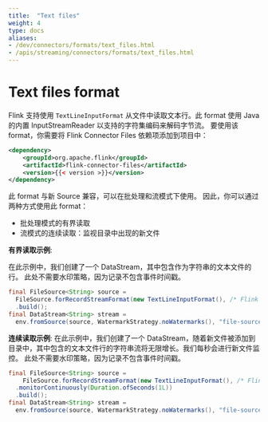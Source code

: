 ```yaml
---
title:  "Text files"
weight: 4
type: docs
aliases:
- /dev/connectors/formats/text_files.html
- /apis/streaming/connectors/formats/text_files.html
---
```

<!--
Licensed to the Apache Software Foundation (ASF) under one
or more contributor license agreements.  See the NOTICE file
distributed with this work for additional information
regarding copyright ownership.  The ASF licenses this file
to you under the Apache License, Version 2.0 (the
"License"); you may not use this file except in compliance
with the License.  You may obtain a copy of the License at

  http://www.apache.org/licenses/LICENSE-2.0

Unless required by applicable law or agreed to in writing,
software distributed under the License is distributed on an
"AS IS" BASIS, WITHOUT WARRANTIES OR CONDITIONS OF ANY
KIND, either express or implied.  See the License for the
specific language governing permissions and limitations
under the License.
-->


# Text files format

Flink 支持使用 `TextLineInputFormat` 从文件中读取文本行。此 format 使用 Java 的内置 InputStreamReader 以支持的字符集编码来解码字节流。
要使用该 format，你需要将 Flink Connector Files 依赖项添加到项目中：

```xml
<dependency>
	<groupId>org.apache.flink</groupId>
	<artifactId>flink-connector-files</artifactId>
	<version>{{< version >}}</version>
</dependency>
```

此 format 与新 Source 兼容，可以在批处理和流模式下使用。
因此，你可以通过两种方式使用此 format：
- 批处理模式的有界读取
- 流模式的连续读取：监视目录中出现的新文件

**有界读取示例**:

在此示例中，我们创建了一个 DataStream，其中包含作为字符串的文本文件的行。
此处不需要水印策略，因为记录不包含事件时间戳。

```java
final FileSource<String> source =
  FileSource.forRecordStreamFormat(new TextLineInputFormat(), /* Flink Path */)
  .build();
final DataStream<String> stream =
  env.fromSource(source, WatermarkStrategy.noWatermarks(), "file-source");
```

**连续读取示例**:
在此示例中，我们创建了一个 DataStream，随着新文件被添加到目录中，其中包含的文本文件行的字符串流将无限增长。我们每秒会进行新文件监控。
此处不需要水印策略，因为记录不包含事件时间戳。

```java
final FileSource<String> source =
    FileSource.forRecordStreamFormat(new TextLineInputFormat(), /* Flink Path */)
  .monitorContinuously(Duration.ofSeconds(1L))
  .build();
final DataStream<String> stream =
  env.fromSource(source, WatermarkStrategy.noWatermarks(), "file-source");
```

